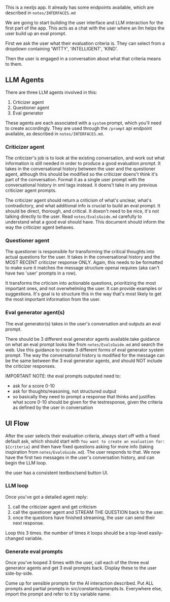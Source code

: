 This is a nextjs app. It already has some endpoints available, which are described in `notes/INTERFACES.md`

We are going to start building the user interface and LLM interaction for the first part of the app. This acts as a chat with the user where an llm helps the user build up an eval prompt.

First we ask the user what their evaluation criteria is. They can select from a dropdown containing 'WITTY', 'INTELLIGENT', 'KIND'.

Then the user is engaged in a conversation about what that criteria means to them. 


## LLM Agents
There are three LLM agents involved in this:
1. Crticizer agent
2. Questioner agent
3. Eval generator

These agents are each associated with a `system` prompt, which you'll need to create accordingly. They are used through the `/prompt` api endpoint available, as described in `notes/INTERFACES.md`.

### Criticizer agent
The criticizer's job is to look at the existing conversation, and work out what information is still needed in order to produce a good evaluation prompt. It takes in the conversational history between the user and the questioner agent, although this should be modified so the criticizer doens't think it's part of the conversation. Format it as a single user prompt with the conversational history in xml tags instead. it doens't take in any previous criticizer agent prompts.

The criticizer agent should return a criticism of what's unclear, what's contradictory, and what additional info is crucial to build an eval prompt. It should be direct, thorough, and critical. It doesn't need to be nice, it's not talking directly to the user.
Read `notes/EvalsGuide.md` carefully to understand what a good eval should have. This document should inform the way the criticizer agent behaves. 

### Questioner agent
The questioner is responsible for transforming the critical thoughts into actual questions for the user.
It takes in the conversational history and the MOST RECENT criticizer response ONLY. Again, this needs to be formatted to make sure it matches the message structure openai requires (aka can't have two 'user' prompts in a row).

It transforms the crticism into actionable questions, prioritizing the most important ones, and not overwhelming the user. It can provide examples or suggestions. It's goal is to structure this in the way that's most likely to get the most important information from the user.

### Eval generator agent(s)
The eval generator(s) takes in the user's conversation and outputs an eval prompt. 

There should be 3 different eval generator agents available.take guidance on what an eval prompt looks like from `notes/EvalsGuide.md` and search the web. Use this guidance to create 3 different forms of eval generator system prompt. The way the conversational history is modified for the message can be the same between the 3 eval generator agents, and should NOT include the criticizer responses.

IMPORTANT NOTE: the eval prompts outputed need to:
* ask for a score 0-10
* ask for thoughts/reasoning, not structured output
* so basically they need to prompt a response that thinks and justifies what score 0-10 should be given for the testresponse, given the criteria as defined by the user in conversation


## UI Flow
After the user selects their evaluation criteria, always start off with a fixed default ask, which should start with `You want to create an evaluation for: ${criteria}` and then have fixed questions asking for more info (taking inspiration from `notes/EvalsGuide.md`).
The user responds to that. We now have the first two messages in the user's conversation history, and can begin the LLM loop. 

the user has a consistent textbox/send button UI.

### LLM loop
Once you've got a detailed agent reply:
1. call the criticizer agent and get criticism
2. call the questioner agent and STREAM THE QUESTION back to the user. 
3. once the questions have finished streaming, the user can send their next response.

Loop this 3 times. the number of times it loops should be a top-level easily-changed variable.

### Generate eval prompts
Once you've looped 3 times with the user, call each of the three eval generator agents and get 3 eval prompts back. Display these to the user side-by-side.



Come up for sensible prompts for the AI interaction described.
Put ALL prompts and partial prompts in src/constants/prompts.ts. Everywhere else, import the prompt and refer to it by variable name.
